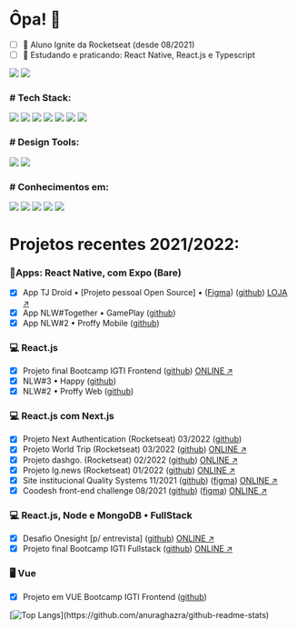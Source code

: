 # Ôpa! 👋
  
- [ ] 🚀 Aluno Ignite da Rocketseat (desde 08/2021)
- [ ] 🌱 Estudando e praticando: React Native, React.js e Typescript

[<img src="https://img.shields.io/badge/site-242424?style=flat&logo=pandora&logoColor=white" />](https://portfolio.pedropaulo.dev)
[<img src="https://img.shields.io/badge/linkedin-%230077B5.svg?&style=flat&logo=linkedin&logoColor=white" />](https://linkedin.com/in/pedropaulodf)

### # Tech Stack:
[<img src="https://img.shields.io/badge/TypeScript-007ACC?style=flat&logo=typescript&logoColor=white" />](#) 
[<img src="https://img.shields.io/badge/React-20232A?style=flat&logo=react&logoColor=61DAFB" />](#) 
[<img src="https://img.shields.io/badge/React_Native-20232A?style=flat&logo=react&logoColor=61DAFB" />](#) 
[<img src="https://img.shields.io/badge/next.js-000000?style=flat&logo=nextdotjs&logoColor=white" />](#) 
[<img src="https://img.shields.io/badge/Expo-1B1F23?style=flat&logo=expo&logoColor=white" />](#) 
[<img src="https://img.shields.io/badge/styled--components-DB7093?style=flat&logo=styled-components&logoColor=white" />](#) 
[<img src="https://img.shields.io/badge/Sass-CC6699?style=flat&logo=sass&logoColor=white" />](#) 


### # Design Tools:
[<img src="https://img.shields.io/badge/Figma-F24E1E?style=flat&logo=figma&logoColor=white" />](#) 
[<img src="https://img.shields.io/badge/Photoshop-0a446b?style=flat&logo=Adobe-Photoshop&labelColor=0a446b" />](#)

### # Conhecimentos em:
[<img src="https://img.shields.io/badge/PHP-777BB4?style=flat&logo=php&logoColor=white" />](#) 
[<img src="https://img.shields.io/badge/MySQL-005C84?style=flat&logo=mysql&logoColor=white" />](#) 
[<img src="https://img.shields.io/badge/MongoDB-4EA94B?style=flat&logo=mongodb&logoColor=white" />](#) 
[<img src="https://img.shields.io/badge/Google_Play-414141?style=flat&logo=google-play&logoColor=white" />](#) 
[<img src="https://img.shields.io/badge/Material--UI-0081CB?style=flat&logo=material-ui&logoColor=white" />](#) 

# Projetos recentes 2021/2022:

### 📱Apps: React Native, com Expo (Bare)
- [x] App TJ Droid • [Projeto pessoal Open Source] • ([Figma](https://www.figma.com/file/GYGs01Krnqj65ccpwY0pEn/App-TJ-Droid-1.0?node-id=0%3A1)) ([github](https://github.com/pedropaulodf/tjdroid)) [LOJA ↗](https://play.google.com/store/apps/details?id=dev.pedropaulo.tjdroid)
- [x] App NLW#Together • GamePlay ([github](https://github.com/pedropaulodf/nlw5-gameplay))
- [x] App NLW#2 • Proffy Mobile ([github](https://github.com/pedropaulodf/nlw2-omnistack-proffy))

### 💻 React.js 
- [x] Projeto final Bootcamp IGTI Frontend ([github](https://github.com/pedropaulodf/igti-frontend-projeto-final-react)) [ONLINE ↗](https://igti-frontend-projeto-final-react.vercel.app/)
- [x] NLW#3 • Happy ([github](https://github.com/pedropaulodf/nlw3-omnistack-happy))
- [x] NLW#2 • Proffy Web ([github](https://github.com/pedropaulodf/nlw2-omnistack-proffy))

### 💻 React.js com Next.js 
- [x] Projeto Next Authentication (Rocketseat) 03/2022 ([github](https://github.com/pedropaulodf/next-autenticacao-jwt))
- [x] Projeto World Trip (Rocketseat) 03/2022 ([github](https://github.com/pedropaulodf/ignite-worldtrip)) [ONLINE ↗](https://ignite-worldtrip-one.vercel.app/)
- [x] Projeto dashgo. (Rocketseat) 02/2022 ([github](https://github.com/pedropaulodf/ignite-dashgo)) [ONLINE ↗](https://dashgo-ignite-pedropaulodf.vercel.app/)
- [x] Projeto Ig.news (Rocketseat) 01/2022 ([github](https://github.com/pedropaulodf/ignite-ignews)) [ONLINE ↗](https://ignews-pedropaulodf.vercel.app/)
- [x] Site institucional Quality Systems 11/2021 ([github](https://github.com/pedropaulodf/sitequalityport)) ([figma](https://www.figma.com/file/Bh8OO6OQ2R9niuzw6igtvY/Site-Quality)) [ONLINE ↗](https://sitequalityportfolio.vercel.app/)
- [x] Coodesh front-end challenge 08/2021 ([github](https://github.com/pedropaulodf/coodesh-challenge)) ([figma](https://www.figma.com/file/D8LqvUJbPD4lDKKm42bqHr/Coodesh-Front-end-Challenge?node-id=0%3A1)) [ONLINE ↗](https://coodesh-front-end-challenge.vercel.app/)

### 💻 React.js, Node e MongoDB • FullStack 
- [x] Desafio Onesight [p/ entrevista] ([github](https://github.com/pedropaulodf/desafio-onesight)) [ONLINE ↗](https://desafio-onesight.vercel.app/)
- [x] Projeto final Bootcamp IGTI Fullstack ([github](https://github.com/pedropaulodf/igti-fullstack-projeto-final-react)) [ONLINE ↗](https://igti-fullstack-projeto-final-react.vercel.app/)

### 🖥️ Vue 
- [x] Projeto em VUE Bootcamp IGTI Frontend ([github](https://github.com/pedropaulodf/igti-frontend-vue-petshop))

[![Top Langs](https://github-readme-stats.vercel.app/api/top-langs/?username=pedropaulodf&layout=compact&theme=dark&custom_title=Linguagens%20mais%20utilizadas:)](https://github.com/anuraghazra/github-readme-stats)
